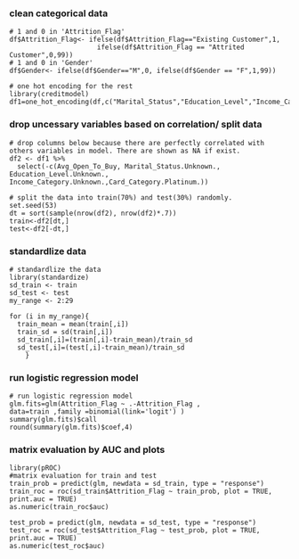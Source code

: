 ### clean categorical data
```{r Categorical Variable Processing, echo=FALSE}
# 1 and 0 in 'Attrition_Flag'
df$Attrition_Flag<- ifelse(df$Attrition_Flag=="Existing Customer",1, 
                      ifelse(df$Attrition_Flag == "Attrited Customer",0,99))
# 1 and 0 in 'Gender'
df$Gender<- ifelse(df$Gender=="M",0, ifelse(df$Gender == "F",1,99))

# one hot encoding for the rest
library(creditmodel)
df1=one_hot_encoding(df,c("Marital_Status","Education_Level","Income_Category","Card_Category"))
```


### drop uncessary variables based on correlation/ split data
```{r Drop Uncessary Variable/Split data, echo=FALSE}
# drop columns below because there are perfectly correlated with others variables in model. There are shown as NA if exist.
df2 <- df1 %>% 
  select(-c(Avg_Open_To_Buy, Marital_Status.Unknown., Education_Level.Unknown., Income_Category.Unknown.,Card_Category.Platinum.))

# split the data into train(70%) and test(30%) randomly.
set.seed(53)
dt = sort(sample(nrow(df2), nrow(df2)*.7))
train<-df2[dt,]
test<-df2[-dt,]
```

### standardlize data
```{r, echo=FALSE}
# standardlize the data
library(standardize)
sd_train <- train
sd_test <- test
my_range <- 2:29

for (i in my_range){
  train_mean = mean(train[,i])
  train_sd = sd(train[,i])
  sd_train[,i]=(train[,i]-train_mean)/train_sd
  sd_test[,i]=(test[,i]-train_mean)/train_sd
    }
```


### run logistic regression model
```{r Run Logistic Regression, echo=FALSE}
# run logistic regression model
glm.fits=glm(Attrition_Flag ~ .-Attrition_Flag ,
data=train ,family =binomial(link='logit') )
summary(glm.fits)$call
round(summary(glm.fits)$coef,4)
```

### matrix evaluation by AUC and plots
```{r Evaluation AUC, echo=FALSE}
library(pROC)
#matrix evaluation for train and test
train_prob = predict(glm, newdata = sd_train, type = "response")
train_roc = roc(sd_train$Attrition_Flag ~ train_prob, plot = TRUE, print.auc = TRUE)
as.numeric(train_roc$auc)

test_prob = predict(glm, newdata = sd_test, type = "response")
test_roc = roc(sd_test$Attrition_Flag ~ test_prob, plot = TRUE, print.auc = TRUE)
as.numeric(test_roc$auc)
```
